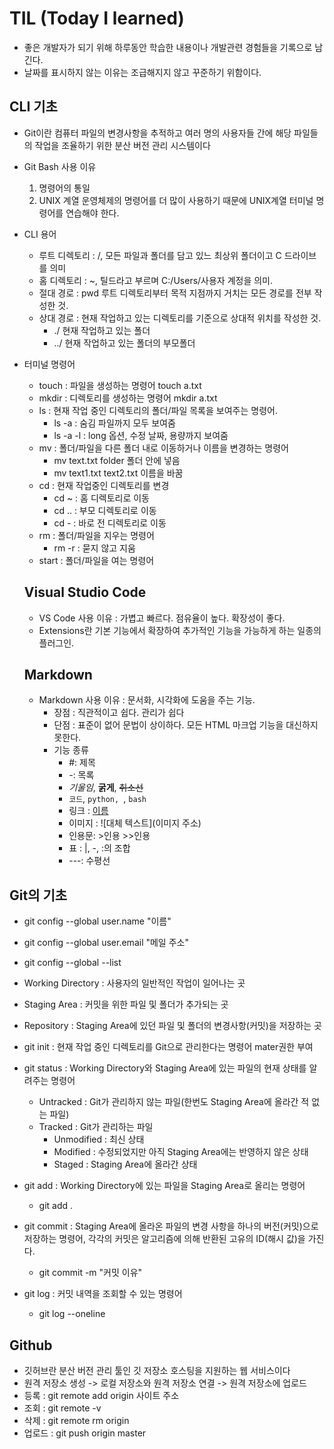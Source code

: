 # TIL (Today I learned)
- 좋은 개발자가 되기 위해 하루동안 학습한 내용이나 개발관련 경험들을 기록으로 남긴다.
- 날짜를 표시하지 않는 이유는 조급해지지 않고 꾸준하기 위함이다.

## CLI 기초

- Git이란 컴퓨터 파일의 변경사항을 추적하고 여러 명의 사용자들 간에 해당 파일들의 작업을 조율하기 위한 분산 버전 관리 시스템이다

- Git Bash 사용 이유
  1. 명령어의 통일 
  2. UNIX 계열 운영체제의 명령어를 더 많이 사용하기 때문에 UNIX계열 터미널 명령어를 연습해야 한다.

- CLI 용어
  - 루트 디렉토리 : /, 모든 파일과 폴더를 담고 있느 최상위 폴더이고 C 드라이브를 의미
  - 홈 디렉토리 : ~, 틸드라고 부르며 C:/Users/사용자 계정을 의미.
  - 절대 경로 : pwd 루트 디렉토리부터 목적 지점까지 거치는 모든 경로를 전부 작성한 것.
  - 상대 경로 : 현재 작업하고 있는 디렉토리를 기준으로 상대적 위치를 작성한 것. 
    - ./ 현재 작업하고 있는 폴더 
    - ../ 현재 작업하고 있는 폴더의 부모폴더

- 터미널 명령어
  - touch : 파일을 생성하는 명령어 touch a.txt
  - mkdir : 디렉토리를 생성하는 명령어 mkdir a.txt
  - ls : 현재 작업 중인 디렉토리의 폴더/파일 목록을 보여주는 명령어. 
    - ls -a : 숨김 파일까지 모두 보여줌
    - ls -a -l : long 옵션, 수정 날짜, 용량까지 보여줌
  - mv : 폴더/파일을 다른 폴더 내로 이동하거나 이름을 변경하는 명령어
    - mv text.txt folder 폴더 안에 넣음
    - mv text1.txt text2.txt 이름을 바꿈
  - cd : 현재 작업중인 디렉토리를 변경
    - cd ~ : 홈 디렉토리로 이동
    - cd .. : 부모 디렉토리로 이동
    - cd - : 바로 전 디렉토리로 이동
  - rm : 폴더/파일을 지우는 명령어
    - rm -r : 묻지 않고 지움
  - start : 폴더/파일을 여는 명령어
  
  ## Visual Studio Code
  - VS Code 사용 이유 : 가볍고 빠르다. 점유율이 높다. 확장성이 좋다.
  - Extensions란 기본 기능에서 확장하여 추가적인 기능을 가능하게 하는 일종의 플러그인.
  
  ## Markdown
  - Markdown 사용 이유 : 문서화, 시각화에 도움을 주는 기능.
    - 장점 : 직관적이고 쉽다. 관리가 쉽다
    - 단점 : 표준이 없어 문법이 상이하다. 모든 HTML 마크업 기능을 대신하지 못한다.
    - 기능 종류
      - #: 제목
      - -: 목록
      - *기울임*, **굵게**, ~~취소선~~
      - `코드`, ```python, ```, ```bash```
      - 링크 : [이름](주소)
      - 이미지 : ![대체 텍스트](이미지 주소)
      - 인용문: >인용 >>인용
      - 표 : |, -, :의 조합
      - ---: 수평선

## Git의 기초
- git config --global user.name "이름"
- git config --global user.email "메일 주소"
- git config --global --list

- Working Directory : 사용자의 일반적인 작업이 일어나는 곳
- Staging Area : 커밋을 위한 파일 및 폴더가 추가되는 곳
- Repository : Staging Area에 있던 파일 및 폴더의 변경사항(커밋)을 저장하는 곳

- git init : 현재 작업 중인 디렉토리를 Git으로 관리한다는 명령어 mater권한 부여
- git status : Working Directory와 Staging Area에 있는 파일의 현재 상태를 알려주는 명령어
  - Untracked : Git가 관리하지 않는 파일(한번도 Staging Area에 올라간 적 없는 파일)
  - Tracked : Git가 관리하는 파일
    - Unmodified : 최신 상태
    - Modified : 수정되었지만 아직 Staging Area에는 반영하지 않은 상태
    - Staged : Staging Area에 올라간 상태
- git add : Working Directory에 있는 파일을 Staging Area로 올리는 명령어
  - git add .
- git commit : Staging Area에 올라온 파일의 변경 사항을 하나의 버전(커밋)으로 저장하는 명령어, 각각의 커밋은 알고리즘에 의해 반환된 고유의 ID(해시 값)을 가진다.
  - git commit -m "커밋 이유"
- git log : 커밋 내역을 조회할 수 있는 명령어
  - git log --oneline

## Github
- 깃허브란 분산 버전 관리 툴인 깃 저장소 호스팅을 지원하는 웹 서비스이다
- 원격 저장소 생성 -> 로컬 저장소와 원격 저장소 연결 -> 원격 저장소에 업로드
- 등록 : git remote add origin 사이트 주소
- 조회 : git remote -v
- 삭제 : git remote rm origin
- 업로드 : git push origin master
